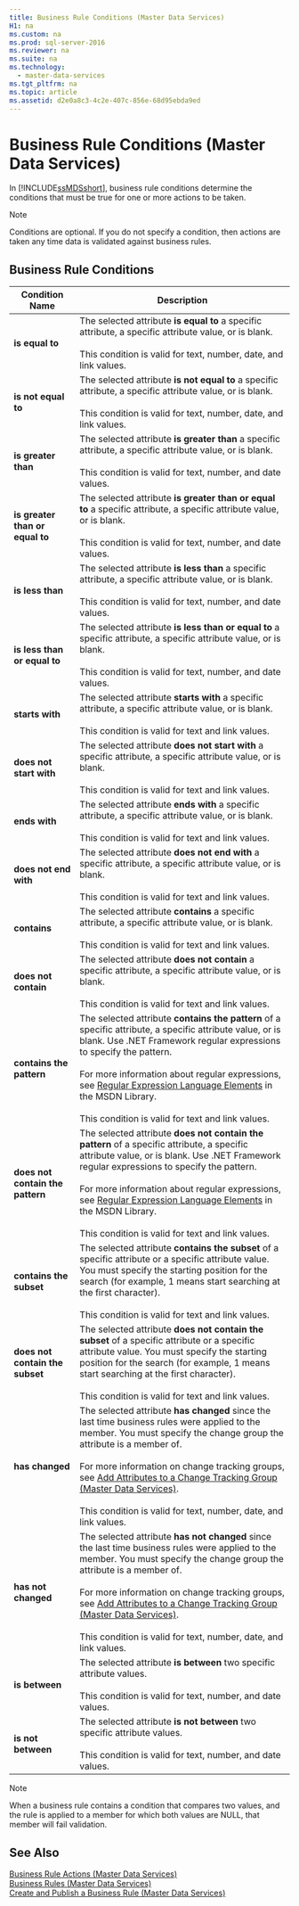 ```yaml
---
title: Business Rule Conditions (Master Data Services)
H1: na
ms.custom: na
ms.prod: sql-server-2016
ms.reviewer: na
ms.suite: na
ms.technology: 
  - master-data-services
ms.tgt_pltfrm: na
ms.topic: article
ms.assetid: d2e0a8c3-4c2e-407c-856e-68d95ebda9ed
---
```

# Business Rule Conditions (Master Data Services)
  In [!INCLUDE[ssMDSshort](../../Topics/TopicNameContainA/includes/ssMDSshort_md.md)], business rule conditions determine the conditions that must be true for one or more actions to be taken.  
  
> [!NOTE]  
>  Conditions are optional. If you do not specify a condition, then actions are taken any time data is validated against business rules.  
  
## Business Rule Conditions  
  
|Condition Name|Description|  
|--------------------|-----------------|  
|**is equal to**|The selected attribute **is equal to** a specific attribute, a specific attribute value, or is blank.<br /><br /> This condition is valid for text, number, date, and link values.|  
|**is not equal to**|The selected attribute **is not equal to** a specific attribute, a specific attribute value, or is blank.<br /><br /> This condition is valid for text, number, date, and link values.|  
|**is greater than**|The selected attribute **is greater than** a specific attribute, a specific attribute value, or is blank.<br /><br /> This condition is valid for text, number, and date values.|  
|**is greater than or equal to**|The selected attribute **is greater than or equal to** a specific attribute, a specific attribute value, or is blank.<br /><br /> This condition is valid for text, number, and date values.|  
|**is less than**|The selected attribute **is less than** a specific attribute, a specific attribute value, or is blank.<br /><br /> This condition is valid for text, number, and date values.|  
|**is less than or equal to**|The selected attribute **is less than or equal to** a specific attribute, a specific attribute value, or is blank.<br /><br /> This condition is valid for text, number, and date values.|  
|**starts with**|The selected attribute **starts with** a specific attribute, a specific attribute value, or is blank.<br /><br /> This condition is valid for text and link values.|  
|**does not start with**|The selected attribute **does not start with** a specific attribute, a specific attribute value, or is blank.<br /><br /> This condition is valid for text and link values.|  
|**ends with**|The selected attribute **ends with** a specific attribute, a specific attribute value, or is blank.<br /><br /> This condition is valid for text and link values.|  
|**does not end with**|The selected attribute **does not end with** a specific attribute, a specific attribute value, or is blank.<br /><br /> This condition is valid for text and link values.|  
|**contains**|The selected attribute **contains** a specific attribute, a specific attribute value, or is blank.<br /><br /> This condition is valid for text and link values.|  
|**does not contain**|The selected attribute **does not contain** a specific attribute, a specific attribute value, or is blank.<br /><br /> This condition is valid for text and link values.|  
|**contains the pattern**|The selected attribute **contains the pattern** of a specific attribute, a specific attribute value, or is blank. Use .NET Framework regular expressions to specify the pattern.<br /><br /> For more information about regular expressions, see [Regular Expression Language Elements](http://go.microsoft.com/fwlink/?LinkId=164401) in the MSDN Library.<br /><br /> This condition is valid for text and link values.|  
|**does not contain the pattern**|The selected attribute **does not contain the pattern** of a specific attribute, a specific attribute value, or is blank. Use .NET Framework regular expressions to specify the pattern.<br /><br /> For more information about regular expressions, see [Regular Expression Language Elements](http://go.microsoft.com/fwlink/?LinkId=164401) in the MSDN Library.<br /><br /> This condition is valid for text and link values.|  
|**contains the subset**|The selected attribute **contains the subset** of a specific attribute or a specific attribute value. You must specify the starting position for the search (for example, 1 means start searching at the first character).<br /><br /> This condition is valid for text and link values.|  
|**does not contain the subset**|The selected attribute **does not contain the subset** of a specific attribute or a specific attribute value. You must specify the starting position for the search (for example, 1 means start searching at the first character).<br /><br /> This condition is valid for text and link values.|  
|**has changed**|The selected attribute **has changed** since the last time business rules were applied to the member. You must specify the change group the attribute is a member of.<br /><br /> For more information on change tracking groups, see [Add Attributes to a Change Tracking Group &#40;Master Data Services&#41;](../../Topics/TopicNameContainA/Add-Attributes-to-a-Change-Tracking-Group--Master-Data-Services-.md).<br /><br /> This condition is valid for text, number, date, and link values.|  
|**has not changed**|The selected attribute **has not changed** since the last time business rules were applied to the member. You must specify the change group the attribute is a member of.<br /><br /> For more information on change tracking groups, see [Add Attributes to a Change Tracking Group &#40;Master Data Services&#41;](../../Topics/TopicNameContainA/Add-Attributes-to-a-Change-Tracking-Group--Master-Data-Services-.md).<br /><br /> This condition is valid for text, number, date, and link values.|  
|**is between**|The selected attribute **is between** two specific attribute values.<br /><br /> This condition is valid for text, number, and date values.|  
|**is not between**|The selected attribute **is not between** two specific attribute values.<br /><br /> This condition is valid for text, number, and date values.|  
  
> [!NOTE]  
>  When a business rule contains a condition that compares two values, and the rule is applied to a member for which both values are NULL, that member will fail validation.  
  
## See Also  
 [Business Rule Actions &#40;Master Data Services&#41;](../../Topics/TopicNameNotContainA/Business-Rule-Actions--Master-Data-Services-.md)   
 [Business Rules &#40;Master Data Services&#41;](../../Topics/TopicNameNotContainA/Business-Rules--Master-Data-Services-.md)   
 [Create and Publish a Business Rule &#40;Master Data Services&#41;](../../Topics/TopicNameContainA/Create-and-Publish-a-Business-Rule--Master-Data-Services-.md)  
  
  